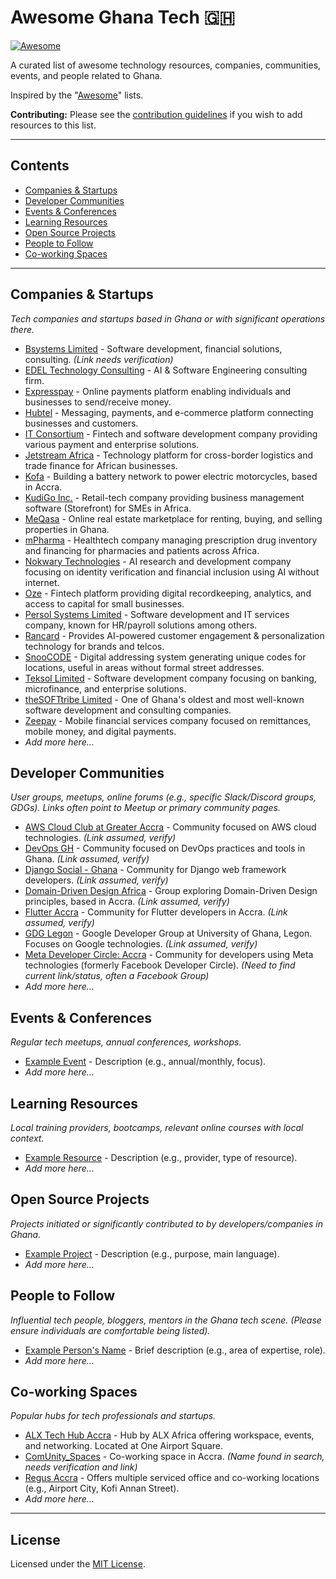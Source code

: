 # Awesome Ghana Tech 🇬🇭

[![Awesome](about:sanitized)](https://awesome.re)

A curated list of awesome technology resources, companies, communities, events, and people related to Ghana.

Inspired by the "[Awesome](https://github.com/sindresorhus/awesome)" lists.

**Contributing:** Please see the [contribution guidelines](CONTRIBUTING.md) if you wish to add resources to this list.

-----

## Contents

  * [Companies & Startups](#companies--startups)
  * [Developer Communities](#developer-communities)
  * [Events & Conferences](#events--conferences)
  * [Learning Resources](#learning-resources)
  * [Open Source Projects](#open-source-projects)
  * [People to Follow](#people-to-follow)
  * [Co-working Spaces](#co-working-spaces)

-----

## Companies & Startups

*Tech companies and startups based in Ghana or with significant operations there.*

  * [Bsystems Limited](http://www.bsystemslimited.com/) - Software development, financial solutions, consulting. *(Link needs verification)*
  * [EDEL Technology Consulting](https://www.edeltechnology.com/) - AI & Software Engineering consulting firm.
  * [Expresspay](https://expresspaygh.com/) - Online payments platform enabling individuals and businesses to send/receive money.
  * [Hubtel](https://hubtel.com/) - Messaging, payments, and e-commerce platform connecting businesses and customers.
  * [IT Consortium](https://itconsortiumgh.com/) - Fintech and software development company providing various payment and enterprise solutions.
  * [Jetstream Africa](https://jetstream.africa/) - Technology platform for cross-border logistics and trade finance for African businesses.
  * [Kofa](https://kofa.co/) - Building a battery network to power electric motorcycles, based in Accra.
  * [KudiGo Inc.](https://kudigo.com/) - Retail-tech company providing business management software (Storefront) for SMEs in Africa.
  * [MeQasa](https://meqasa.com/) - Online real estate marketplace for renting, buying, and selling properties in Ghana.
  * [mPharma](https://mpharma.com/) - Healthtech company managing prescription drug inventory and financing for pharmacies and patients across Africa.
  * [Nokwary Technologies](https://nokwary.com/) - AI research and development company focusing on identity verification and financial inclusion using AI without internet.
  * [Oze](https://oze.guru/) - Fintech platform providing digital recordkeeping, analytics, and access to capital for small businesses.
  * [Persol Systems Limited](https://www.persol.net/) - Software development and IT services company, known for HR/payroll solutions among others.
  * [Rancard](https://rancard.com/) - Provides AI-powered customer engagement & personalization technology for brands and telcos.
  * [SnooCODE](https://snoocode.com/) - Digital addressing system generating unique codes for locations, useful in areas without formal street addresses.
  * [Teksol Limited](https://www.teksol.com.gh/) - Software development company focusing on banking, microfinance, and enterprise solutions.
  * [theSOFTtribe Limited](https://thesofttribe.com/) - One of Ghana's oldest and most well-known software development and consulting companies.
  * [Zeepay](https://myzeepay.com/) - Mobile financial services company focused on remittances, mobile money, and digital payments.
  * *Add more here...*

## Developer Communities

*User groups, meetups, online forums (e.g., specific Slack/Discord groups, GDGs). Links often point to Meetup or primary community pages.*

  * [AWS Cloud Club at Greater Accra](https://www.meetup.com/aws-cloud-club-at-greater-accra/) - Community focused on AWS cloud technologies. *(Link assumed, verify)*
  * [DevOps GH](https://www.meetup.com/DevOps-GH/) - Community focused on DevOps practices and tools in Ghana. *(Link assumed, verify)*
  * [Django Social - Ghana](https://www.meetup.com/django-social-ghana/) - Community for Django web framework developers. *(Link assumed, verify)*
  * [Domain-Driven Design Africa](https://www.meetup.com/domain-driven-design-africa/) - Group exploring Domain-Driven Design principles, based in Accra. *(Link assumed, verify)*
  * [Flutter Accra](https://www.meetup.com/Flutter-Accra/) - Community for Flutter developers in Accra. *(Link assumed, verify)*
  * [GDG Legon](https://www.meetup.com/GDG-Legon/) - Google Developer Group at University of Ghana, Legon. Focuses on Google technologies. *(Link assumed, verify)*
  * [Meta Developer Circle: Accra](link_needed) - Community for developers using Meta technologies (formerly Facebook Developer Circle). *(Need to find current link/status, often a Facebook Group)*
  * *Add more here...*

## Events & Conferences

*Regular tech meetups, annual conferences, workshops.*

  * [Example Event](link_here) - Description (e.g., annual/monthly, focus).
  * *Add more here...*

## Learning Resources

*Local training providers, bootcamps, relevant online courses with local context.*

  * [Example Resource](link_here) - Description (e.g., provider, type of resource).
  * *Add more here...*

## Open Source Projects

*Projects initiated or significantly contributed to by developers/companies in Ghana.*

  * [Example Project](link_here) - Description (e.g., purpose, main language).
  * *Add more here...*

## People to Follow

*Influential tech people, bloggers, mentors in the Ghana tech scene. (Please ensure individuals are comfortable being listed).*

  * [Example Person's Name](link_to_profile_twitter_linkedin_blog) - Brief description (e.g., area of expertise, role).
  * *Add more here...*

## Co-working Spaces

*Popular hubs for tech professionals and startups.*

  * [ALX Tech Hub Accra](https://www.alxafrica.com/ghana/hubs/) - Hub by ALX Africa offering workspace, events, and networking. Located at One Airport Square.
  * [ComUnity\_Spaces](link_needed) - Co-working space in Accra. *(Name found in search, needs verification and link)*
  * [Regus Accra](https://www.regus.com/en-gb/ghana/accra/coworking) - Offers multiple serviced office and co-working locations (e.g., Airport City, Kofi Annan Street).
  * *Add more here...*

-----

## License

Licensed under the [MIT License](LICENSE).

